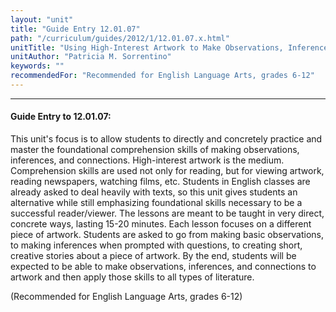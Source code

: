 ```yaml
---
layout: "unit"
title: "Guide Entry 12.01.07"
path: "/curriculum/guides/2012/1/12.01.07.x.html"
unitTitle: "Using High-Interest Artwork to Make Observations, Inferences, and Connections"
unitAuthor: "Patricia M. Sorrentino"
keywords: ""
recommendedFor: "Recommended for English Language Arts, grades 6-12"
---
```

<body>
<hr/>
 <h4>
  Guide Entry to 12.01.07:
 </h4>
 <p>
  This unit's focus is to allow students to directly and concretely practice and master the foundational comprehension skills of making observations, inferences, and connections. High-interest artwork is the medium. Comprehension skills are used not only for reading, but for viewing artwork, reading newspapers, watching films, etc. Students in English classes are already asked to deal heavily with texts, so this unit gives students an alternative while still emphasizing foundational skills necessary to be a successful reader/viewer. The lessons are meant to be taught in very direct, concrete ways, lasting 15-20 minutes. Each lesson focuses on a different piece of artwork.  Students are asked to go from making basic observations, to making inferences when prompted with questions, to creating short, creative stories about a piece of artwork.  By the end, students will be expected to be able to make observations, inferences, and connections to artwork and then apply those skills to all types of literature.
 </p>
<p>
  (Recommended for English Language Arts, grades 6-12)
 </p>


</body>